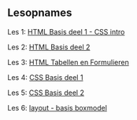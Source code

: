 ## Lesopnames


Les 1: [HTML Basis deel 1 - CSS intro](https://hogent.sharepoint.com/:v:/s/WebDevelopmentI-VC/ETs9jvh0iFxGh2tPYETp3KUBQ4zy3W43EuhSCfZDYxURWw)   
      
Les 2: [HTML Basis deel 2](https://hogent.sharepoint.com/:v:/s/WebDevelopmentI-VC/EcWT2Y6AMJ9PnAjHHZFgOwIBFGVqjDfbynm5uHjzaJAKmQ)

Les 3: [HTML Tabellen en Formulieren](https://hogent.sharepoint.com/:v:/s/WebDevelopmentI-VC/EROKQKCr-69OmtCWk_JyEpUBdALap02_ihahE-gj4oFOCw)

Les 4: [CSS Basis deel 1](https://hogent.sharepoint.com/:v:/s/WebDevelopmentI-VC/EUMIm5LINNpDuN8yW32oN_wBB0wJazmQ6N6b7R9NUZapmw?e=C7enAL)

Les 5: [CSS Basis deel 2](https://hogent.sharepoint.com/:v:/s/WebDevelopmentI-VC/ET9pwTQSellEuggXChjHgEwBWsP3usa5UbhnPVVZbQyLoA?e=WOX9ON)

Les 6: [layout - basis boxmodel](https://hogent.sharepoint.com/:v:/s/WebDevelopmentI-VC/Eb5xLhKsQGZDmNVO3hxbsQ0BZijwVOaNCGwTeCSxnjUyBQ?e=Iv4Nkj)
